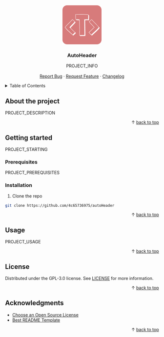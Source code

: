 <div id="top"></div>
<br/>
<div align="center">
  <a href="https://github.com/4c65736975/autoHeader">
    <img src="icon.png" alt="Logo" width="128" height="128">
  </a>
  <h3>AutoHeader</h3>
  <p>
    PROJECT_INFO
    <br />
    <br />
    <a href="https://github.com/4c65736975/autoHeader/issues">Report Bug</a>
    ·
    <a href="https://github.com/4c65736975/autoHeader/issues">Request Feature</a>
    ·
    <a href="https://github.com/4c65736975/autoHeader/blob/main/CHANGELOG.md">Changelog</a>
  </p>
</div>
<details>
  <summary>Table of Contents</summary>
  <ol>
    <li>
      <a href="#about-the-project">About The Project</a>
    </li>
    <li>
      <a href="#getting-started">Getting Started</a>
      <ul>
        <li>
          <a href="#prerequisites">Prerequisites</a>
        </li>
        <li>
          <a href="#installation">Installation</a>
        </li>
      </ul>
    </li>
    <li>
      <a href="#usage">Usage</a>
    </li>
    <li>
      <a href="#license">License</a>
    </li>
    <li>
      <a href="#acknowledgments">Acknowledgments</a>
    </li>
  </ol>
</details>

## About the project

PROJECT_DESCRIPTION

<p align="right">&#x2191 <a href="#top">back to top</a></p>

## Getting started

PROJECT_STARTING
<br/>

### Prerequisites

PROJECT_PREREQUISITES

### Installation

1. Clone the repo
```sh
git clone https://github.com/4c65736975/autoHeader
```

<p align="right">&#x2191 <a href="#top">back to top</a></p>

## Usage

PROJECT_USAGE

<p align="right">&#x2191 <a href="#top">back to top</a></p>

## License

Distributed under the GPL-3.0 license. See [LICENSE](https://github.com/4c65736975/autoHeader/blob/main/LICENSE) for more information.

<p align="right">&#x2191 <a href="#top">back to top</a></p>

## Acknowledgments

* [Choose an Open Source License](https://choosealicense.com)
* [Best README Template](https://github.com/othneildrew/Best-README-Template)

<p align="right">&#x2191 <a href="#top">back to top</a></p>